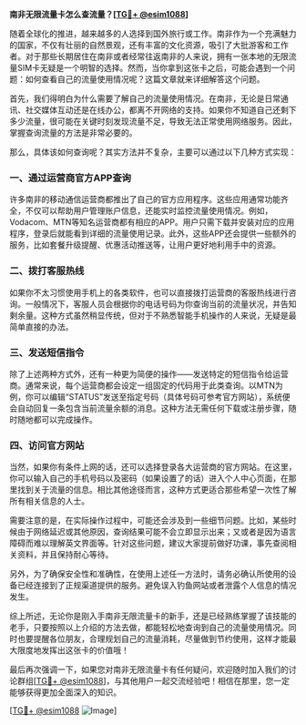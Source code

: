 **南非无限流量卡怎么查流量？[[TG💪+ @esim1088](https://t.me/s/esim1088)]**

随着全球化的推进，越来越多的人选择到国外旅行或工作。南非作为一个充满魅力的国家，不仅有壮丽的自然景观，还有丰富的文化资源，吸引了大批游客和工作者。对于那些长期居住在南非或者经常往返南非的人来说，拥有一张本地的无限流量SIM卡无疑是一个明智的选择。然而，当你拿到这张卡之后，可能会遇到一个问题：如何查看自己的流量使用情况呢？这篇文章就来详细解答这个问题。

首先，我们得明白为什么需要了解自己的流量使用情况。在南非，无论是日常通讯、社交媒体互动还是在线办公，都离不开网络的支持。如果你不知道自己还剩下多少流量，很可能在关键时刻发现流量不足，导致无法正常使用网络服务。因此，掌握查询流量的方法是非常必要的。

那么，具体该如何查询呢？其实方法并不复杂，主要可以通过以下几种方式实现：

### 一、通过运营商官方APP查询

许多南非的移动通信运营商都推出了自己的官方应用程序。这些应用通常功能齐全，不仅可以帮助用户管理账户信息，还能实时监控流量使用情况。例如，Vodacom、MTN等知名运营商都有相应的APP。用户只需下载并安装对应的应用程序，登录后就能看到详细的流量使用记录。此外，这些APP还会提供一些额外的服务，比如套餐升级提醒、优惠活动推送等，让用户更好地利用手中的资源。

### 二、拨打客服热线

如果你不太习惯使用手机上的各类软件，也可以直接拨打运营商的客服热线进行咨询。一般情况下，客服人员会根据你的电话号码为你查询当前的流量状况，并告知剩余量。这种方式虽然稍显传统，但对于不熟悉智能手机操作的人来说，无疑是最简单直接的办法。

### 三、发送短信指令

除了上述两种方式外，还有一种更为简便的操作——发送特定的短信指令给运营商。通常来说，每个运营商都会设定一组固定的代码用于此类查询。以MTN为例，你可以编辑“STATUS”发送至指定号码（具体号码可参考官方网站），系统便会自动回复一条包含当前流量余额的消息。这种方法无需任何下载或注册步骤，随时随地都可以完成操作。

### 四、访问官方网站

当然，如果你有条件上网的话，还可以选择登录各大运营商的官方网站。在这里，你可以输入自己的手机号码以及密码（如果设置了的话）进入个人中心页面，在那里找到关于流量的信息。相比其他途径而言，这种方式更适合那些希望一次性了解所有相关信息的人士。

需要注意的是，在实际操作过程中，可能还会涉及到一些细节问题。比如，某些时候由于网络延迟或其他原因，查询结果可能不会立即显示出来；又或者是因为语言障碍而难以理解英文界面等。针对这些问题，建议大家提前做好功课，事先查阅相关资料，并且保持耐心等待。

另外，为了确保安全性和准确性，在使用上述任一方法时，请务必确认所使用的设备已经连接到了正规渠道提供的服务。避免误入钓鱼网站或者泄露个人信息的情况发生。

综上所述，无论你是刚入手南非无限流量卡的新手，还是已经熟练掌握了该技能的老手，只要按照以上介绍的方法去做，都能轻松地查询到自己的流量使用情况。同时也要提醒各位朋友，合理规划自己的流量消耗，尽量做到节约使用，这样才能最大限度地发挥出这张卡的价值哦！

最后再次强调一下，如果您对南非无限流量卡有任何疑问，欢迎随时加入我们的讨论群组[[TG💪+ @esim1088](https://t.me/s/esim1088)]，与其他用户一起交流经验吧！相信在那里，您一定能够获得更加全面深入的知识。

[[TG💪+ @esim1088](https://t.me/s/esim1088) ![Image](https://i.postimg.cc/4NQfJmqS/Snipaste-2025-05-13-00-14-12.png)]